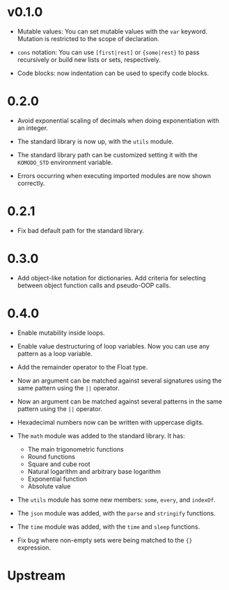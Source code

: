 # v0.1.0

- Mutable values: You can set mutable values with the `var` keyword. Mutation is restricted to the scope of declaration.

- `cons` notation: You can use `[first|rest]` or `{some|rest}` to pass recursively or build new lists or sets, respectively.

- Code blocks: now indentation can be used to specify code blocks.

# 0.2.0

- Avoid exponential scaling of decimals when doing exponentiation with an integer.

- The standard library is now up, with the `utils` module.

- The standard library path can be customized setting it with the `KOMODO_STD` environment variable.

- Errors occurring when executing imported modules are now shown correctly.

# 0.2.1

- Fix bad default path for the standard library.

# 0.3.0

- Add object-like notation for dictionaries. Add criteria for selecting between object function calls and pseudo-OOP calls.

# 0.4.0

- Enable mutability inside loops.

- Enable value destructuring of loop variables. Now you can use any pattern as a loop variable.

- Add the remainder operator to the Float type.

- Now an argument can be matched against several signatures using the same pattern using the `||` operator.

- Now an argument can be matched against several patterns in the same pattern using the `||` operator.

- Hexadecimal numbers now can be written with uppercase digits.

- The `math` module was added to the standard library. It has:
    - The main trigonometric functions
    - Round functions
    - Square and cube root
    - Natural logarithm and arbitrary base logarithm
    - Exponential function
    - Absolute value

- The `utils` module has some new members: `some`, `every`, and `indexOf`.

- The `json` module was added, with the `parse` and `stringify` functions.

- The `time` module was added, with the `time` and `sleep` functions.

- Fix bug where non-empty sets were being matched to the `{}` expression.

# Upstream
